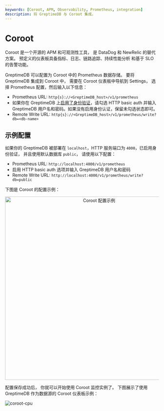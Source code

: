 ```yaml
---
keywords: [Coroot, APM, Observability, Prometheus, integration]
description: 将 GreptimeDB 与 Coroot 集成。
---
```


# Coroot

Coroot 是一个开源的 APM 和可观测性工具，
是 DataDog 和 NewRelic 的替代方案。
预定义的仪表板具备指标、日志、链路追踪、持续性能分析
和基于 SLO 的告警功能。

GreptimeDB 可以配置为 Coroot 中的 Prometheus 数据存储。
要将 GreptimeDB 集成到 Coroot 中，
需要在 Coroot 仪表板中导航到 Settings，
选择 Prometheus 配置，然后输入以下信息：

- Prometheus URL: `http{s}://<GreptimeDB_host>/v1/prometheus`
- 如果你在 GreptimeDB 上[启用了身份验证](/user-guide/deployments-administration/authentication/static.md)，请勾选 HTTP basic auth 并输入 GreptimeDB 用户名和密码。如果没有启用身份认证，保留未勾选状态即可。
- Remote Write URL: `http{s}://<GreptimeDB_host>/v1/prometheus/write?db=<db-name>`

## 示例配置

如果你的 GreptimeDB 被部署在 `localhost`，HTTP 服务端口为 `4000`，已启用身份验证，
并且使用默认数据库 `public`，
请使用以下配置：

- Prometheus URL: `http://localhost:4000/v1/prometheus`
- 启用 HTTP basic auth 选项并输入 GreptimeDB 用户名和密码
- Remote Write URL: `http://localhost:4000/v1/prometheus/write?db=public`

下图是 Coroot 的配置示例：

<p align="center">
  <img src="/coroot.jpg" alt="Coroot 配置示例" width="600"/>
</p>

配置保存成功后，
你就可以开始使用 Coroot 监控实例了。
下图展示了使用 GreptimeDB 作为数据源的 Coroot 仪表板示例：

![coroot-cpu](/coroot-cpu.png)


